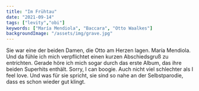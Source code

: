 ```yaml
---
title: "Im Frühtau"
date: "2021-09-14"
tags: ["levity","obi"]
keywords: ["María Mendiola", "Baccara", "Otto Waalkes"]
backgroundImage: "/assets/img/grave.jpg"
---
```

<!-- Excerpt Start -->
Sie war eine der beiden Damen, die Otto am Herzen lagen.  <!-- Excerpt End -->
María Mendiola. Und da fühle ich mich verpflichtet einen kurzen Abschiedsgruß zu entrichten. Gerade höre ich mich sogar durch das erste Album, das ihre beiden Superhits enthält. Sorry, I can boogie. Auch nicht viel schlechter als I feel love. Und was für sie spricht, sie sind so nahe an der Selbstparodie, dass es schon wieder gut klingt.
